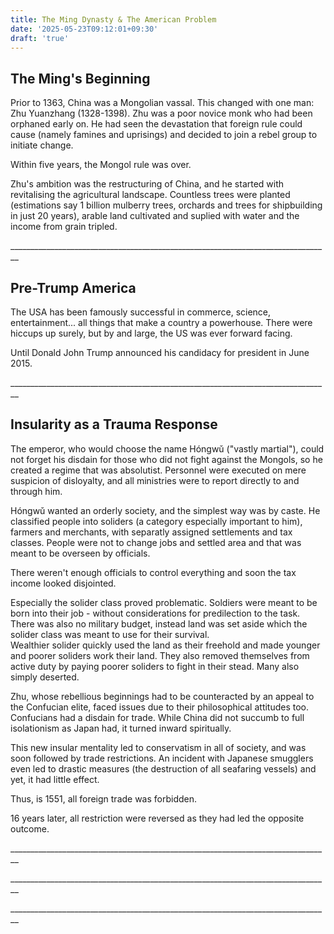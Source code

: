 ```yaml
---
title: The Ming Dynasty & The American Problem
date: '2025-05-23T09:12:01+09:30'
draft: 'true'
---
```

## The Ming's Beginning

Prior to 1363, China was a Mongolian vassal. This changed with one man:  Zhu Yuanzhang (1328-1398). Zhu was a poor novice monk who had been orphaned early on. He had seen the devastation that foreign rule could cause (namely famines and uprisings) and decided to join a rebel group to initiate change.

Within five years, the Mongol rule was over.

Zhu's ambition was the restructuring of China, and he started with revitalising the agricultural landscape. Countless trees were planted (estimations say 1 billion mulberry trees, orchards and trees for shipbuilding in just 20 years), arable land cultivated and suplied with water and the income from grain tripled.

\_\_\_\_\_\_\_\_\_\_\_\_\_\_\_\_\_\_\_\_\_\_\_\_\_\_\_\_\_\_\_\_\_\_\_\_\_\_\_\_\_\_\_\_\_\_\_\_\_\_\_\_\_\_\_\_\_\_\_\_\_\_\_\_\_\_\_\_\_\_\_\_\_\_\_\_\_\_\_\_

## Pre-Trump America

The USA has been famously successful in commerce, science, entertainment... all things that make a country a powerhouse. There were hiccups up surely, but by and large, the US was ever forward facing.

Until Donald John Trump announced his candidacy for president in June 2015.

\_\_\_\_\_\_\_\_\_\_\_\_\_\_\_\_\_\_\_\_\_\_\_\_\_\_\_\_\_\_\_\_\_\_\_\_\_\_\_\_\_\_\_\_\_\_\_\_\_\_\_\_\_\_\_\_\_\_\_\_\_\_\_\_\_\_\_\_\_\_\_\_\_\_\_\_\_\_\_\_

## Insularity as a Trauma Response

The emperor, who would choose the name Hóngwǔ ("vastly martial"), could not forget his disdain for those who did not fight against the Mongols, so he created a regime that was absolutist. Personnel were executed on mere suspicion of disloyalty, and all ministries were to report directly to and through him.

Hóngwǔ wanted an orderly society, and the simplest way was by caste. He classified people into soliders (a category especially important to him), farmers and merchants, with separatly assigned settlements and tax classes. People were not to change jobs and settled area and that was meant to be overseen by officials. 

There weren't enough officials to control everything and soon the tax income looked disjointed.

Especially the solider class proved problematic. Soldiers were meant to be born into their job - without considerations for predilection to the task. There was also no military budget, instead land was set aside which the solider class was meant to use for their survival. \
Wealthier solider quickly used the land as their freehold and made younger and poorer soliders work their land. They also removed themselves from active duty by paying poorer soliders to fight in their stead. Many also simply deserted.

Zhu, whose rebellious beginnings had to be counteracted by an appeal to the Confucian elite, faced issues due to their philosophical attitudes too. Confucians had a disdain for trade. While China did not succumb to full isolationism as Japan had, it turned inward spiritually. 

This new insular mentality led to conservatism in all of society, and was soon followed by trade restrictions. An incident with Japanese smugglers even led to drastic measures (the destruction of all seafaring vessels) and yet, it had little effect.

Thus, is 1551, all foreign trade was forbidden.

16 years later, all restriction were reversed as they had led the opposite outcome.

\_\_\_\_\_\_\_\_\_\_\_\_\_\_\_\_\_\_\_\_\_\_\_\_\_\_\_\_\_\_\_\_\_\_\_\_\_\_\_\_\_\_\_\_\_\_\_\_\_\_\_\_\_\_\_\_\_\_\_\_\_\_\_\_\_\_\_\_\_\_\_\_\_\_\_\_\_\_\_\_





\_\_\_\_\_\_\_\_\_\_\_\_\_\_\_\_\_\_\_\_\_\_\_\_\_\_\_\_\_\_\_\_\_\_\_\_\_\_\_\_\_\_\_\_\_\_\_\_\_\_\_\_\_\_\_\_\_\_\_\_\_\_\_\_\_\_\_\_\_\_\_\_\_\_\_\_\_\_\_\_





\_\_\_\_\_\_\_\_\_\_\_\_\_\_\_\_\_\_\_\_\_\_\_\_\_\_\_\_\_\_\_\_\_\_\_\_\_\_\_\_\_\_\_\_\_\_\_\_\_\_\_\_\_\_\_\_\_\_\_\_\_\_\_\_\_\_\_\_\_\_\_\_\_\_\_\_\_\_\_\_
